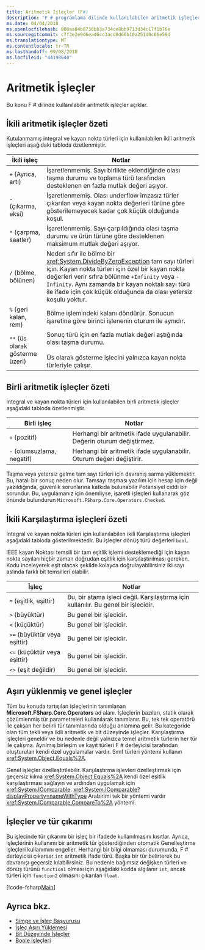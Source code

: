 ```yaml
---
title: Aritmetik İşleçler (F#)
description: 'F # programlama dilinde kullanılabilen aritmetik işleçler hakkında bilgi edinin.'
ms.date: 04/04/2018
ms.openlocfilehash: 008aa84b8736bb3a734ce8bb9713d34c17f1b76e
ms.sourcegitcommit: c7f3e2e9d6ead6cc3acd0d66b10a251d0c66e59d
ms.translationtype: MT
ms.contentlocale: tr-TR
ms.lasthandoff: 09/08/2018
ms.locfileid: "44198640"
---
```

# <a name="arithmetic-operators"></a>Aritmetik İşleçler

Bu konu F # dilinde kullanılabilir aritmetik işleçler açıklar.

## <a name="summary-of-binary-arithmetic-operators"></a>İkili aritmetik işleçler özeti

Kutulanmamış integral ve kayan nokta türleri için kullanılabilen ikili aritmetik işleçleri aşağıdaki tabloda özetlenmiştir.

|İkili işleç|Notlar|
|---------------|-----|
|`+` (Ayrıca, artı)|İşaretlenmemiş. Sayı birlikte eklendiğinde olası taşma durumu ve toplama türü tarafından desteklenen en fazla mutlak değeri aşıyor.|
|`-` (çıkarma, eksi)|İşaretlenmemiş. Olası underflow imzasız türler çıkarılan veya kayan nokta değerleri türüne göre gösterilemeyecek kadar çok küçük olduğunda koşul.|
|`*` (çarpma, saatler)|İşaretlenmemiş. Sayı çarpıldığında olası taşma durumu ve ürün türüne göre desteklenen maksimum mutlak değeri aşıyor.|
|`/` (bölme, bölünen)|Neden sıfır ile bölme bir <xref:System.DivideByZeroException> tam sayı türleri için. Kayan nokta türleri için özel bir kayan nokta değerleri verir sıfıra bölünme `+Infinity` veya `-Infinity`. Aynı zamanda bir kayan noktalı sayı türü ile ifade için çok küçük olduğunda da olası yetersiz koşulu yoktur.|
|`%` (geri kalan, rem)|Bölme işlemindeki kalanı döndürür. Sonucun işaretine göre birinci işlenenin oturum ile aynıdır.|
|`**` (üs olarak gösterme üzeri)|Sonuç türü için en fazla mutlak değeri aştığında olası taşma durumu.<br /><br />Üs olarak gösterme işlecini yalnızca kayan nokta türleriyle çalışır.|

## <a name="summary-of-unary-arithmetic-operators"></a>Birli aritmetik işleçler özeti

İntegral ve kayan nokta türleri için kullanılabilen birli aritmetik işleçler aşağıdaki tabloda özetlenmiştir.

|Birli işleç|Notlar|
|--------------|-----|
|`+` (pozitif)|Herhangi bir aritmetik ifade uygulanabilir. Değerin oturum değiştirmez.|
|`-` (olumsuzlama, negatif)|Herhangi bir aritmetik ifade uygulanabilir. Oturum değeri değiştirir.|
Taşma veya yetersiz gelme tam sayı türleri için davranış sarma yüklemektir. Bu, hatalı bir sonuç neden olur. Tamsayı taşması yazılım için hesap için değil yazıldığında, güvenlik sorunlarına katkıda bulunabilir Potansiyel ciddi bir sorundur. Bu, uygulamanız için önemliyse, işaretli işleçleri kullanarak göz önünde bulundurun `Microsoft.FSharp.Core.Operators.Checked`.

## <a name="summary-of-binary-comparison-operators"></a>İkili Karşılaştırma işleçleri özeti

İntegral ve kayan nokta türleri için kullanılabilen ikili Karşılaştırma işleçleri aşağıdaki tabloda gösterilmektedir. Bu işleçler dönüş türü değerleri `bool`.

IEEE kayan Noktası temsili bir tam eşitlik işlemi desteklemediği için kayan nokta sayıları hiçbir zaman doğrudan eşitlik için karşılaştırılması gereken. Kodu inceleyerek eşit olacak şekilde kolayca doğrulayabilirsiniz iki sayı aslında farklı bit temsilleri olabilir.

|İşleç|Notlar|
|--------|-----|
|`=` (eşitlik, eşittir)|Bu, bir atama işleci değil. Karşılaştırma için kullanılır. Bu genel bir işlecidir.|
|`>` (büyüktür)|Bu genel bir işlecidir.|
|`<` (küçüktür)|Bu genel bir işlecidir.|
|`>=` (büyüktür veya eşittir)|Bu genel bir işlecidir.|
|`<=` (küçüktür veya eşittir)|Bu genel bir işlecidir.|
|`<>` (eşit değildir)|Bu genel bir işlecidir.|

## <a name="overloaded-and-generic-operators"></a>Aşırı yüklenmiş ve genel işleçler

Tüm bu konuda tartışılan işleçlerinin tanımlanan **Microsoft.FSharp.Core.Operators** ad alanı. İşleçlerin bazıları, statik olarak çözümlenmiş tür parametreleri kullanılarak tanımlanır. Bu, tek tek operatörü ile çalışan her belirli tür tanımlarında olduğu anlamına gelir. Bu kategoride olan tüm tekli veya ikili aritmetik ve bit düzeyinde işleçler. Karşılaştırma işleçleri geneldir ve bu nedenle değil yalnızca temel aritmetik türlerin her tür ile çalışma. Ayrılmış birleşim ve kayıt türleri F # derleyicisi tarafından oluşturulan kendi özel uygulamalar vardır. Sınıf türleri yöntemi kullanın <xref:System.Object.Equals%2A>.

Genel işleçler özelleştirilebilir. Karşılaştırma işlevleri özelleştirmek için geçersiz kılma <xref:System.Object.Equals%2A> kendi özel eşitlik karşılaştırması sağlayın ve ardından uygulamak için <xref:System.IComparable>. <xref:System.IComparable?displayProperty=nameWithType> Arabirimi tek bir yöntemi vardır <xref:System.IComparable.CompareTo%2A> yöntemi.

## <a name="operators-and-type-inference"></a>İşleçler ve tür çıkarımı

Bu işlecinde tür çıkarımı bir işleç bir ifadede kullanılmasını kısıtlar. Ayrıca, işleçlerinin kullanımı bir aritmetik tür gösterdiğinden otomatik Genelleştirme işleçleri kullanımını engeller. Herhangi bir bilgi olmaması durumunda, F # derleyicisi çıkarsar `int` aritmetik ifade türü. Başka bir tür belirterek bu davranışı geçersiz kılabilirsiniz. Bu nedenle bağımsız değişken türleri ve dönüş türünü `function1` olması için aşağıdaki kodda algılanır `int`, ancak türleri için `function2` olmasını çıkarılan `float`.

[!code-fsharp[Main](../../../../samples/snippets/fsharp/lang-ref-1/snippet3501.fs)]

## <a name="see-also"></a>Ayrıca bkz.

- [Simge ve İşleç Başvurusu](index.md)
- [İşleç Aşırı Yüklemesi](../operator-overloading.md)
- [Bit Düzeyinde İşleçler](bitwise-operators.md)
- [Boole İşleçleri](boolean-operators.md)
